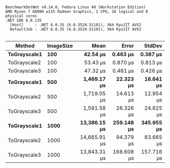 ```

BenchmarkDotNet v0.14.0, Fedora Linux 40 (Workstation Edition)
AMD Ryzen 7 6800H with Radeon Graphics, 1 CPU, 16 logical and 8 physical cores
.NET SDK 6.0.135
  [Host]     : .NET 6.0.35 (6.0.3524.51101), X64 RyuJIT AVX2
  DefaultJob : .NET 6.0.35 (6.0.3524.51101), X64 RyuJIT AVX2


```
| Method       | ImageSize | Mean         | Error      | StdDev     |
|------------- |---------- |-------------:|-----------:|-----------:|
| **ToGrayscale1** | **100**       |     **42.54 μs** |   **0.463 μs** |   **0.387 μs** |
| ToGrayscale2 | 100       |     53.43 μs |   0.870 μs |   0.813 μs |
| ToGrayscale3 | 100       |     47.32 μs |   0.481 μs |   0.426 μs |
| **ToGrayscale1** | **500**       |  **1,469.17 μs** |  **22.323 μs** |  **18.641 μs** |
| ToGrayscale2 | 500       |  1,719.05 μs |  14.613 μs |  12.954 μs |
| ToGrayscale3 | 500       |  1,591.58 μs |  26.326 μs |  24.625 μs |
| **ToGrayscale1** | **1000**      | **13,386.15 μs** | **259.148 μs** | **345.955 μs** |
| ToGrayscale2 | 1000      | 14,665.91 μs |  94.379 μs |  83.665 μs |
| ToGrayscale3 | 1000      | 13,843.31 μs | 168.608 μs | 157.716 μs |
